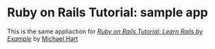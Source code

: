 # Ruby on Rails Tutorial: sample app

This is the same appliaction for 
[*Ruby on Rails Tutorial: Learn Rails by Example*](http://railstutorial.org)
by [Michael Hart](http://michaelhart1.com)
